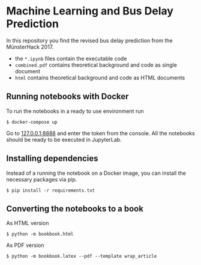 # Machine Learning and Bus Delay Prediction
In this repository you find the revised bus delay prediction from the MünsterHack 2017.

* the `*.ipynb` files contain the executable code
* `combined.pdf` contains theoretical background and code as single document
* `html` contains theoretical background and code as HTML documents

## Running notebooks with Docker
To run the notebooks in a ready to use environment run

    $ docker-compose up

Go to [127.0.0.1:8888](127.0.0.1:8888) and enter the token from the console.
All the notebooks should be ready to be executed in JupyterLab.

## Installing dependencies
Instead of a running the notebook on a Docker image, you can install the necessary packages via pip.

    $ pip install -r requirements.txt
    
## Converting the notebooks to a book

As HTML version

    $ python -m bookbook.html   

As PDF version

    $ python -m bookbook.latex --pdf --template wrap_article   
